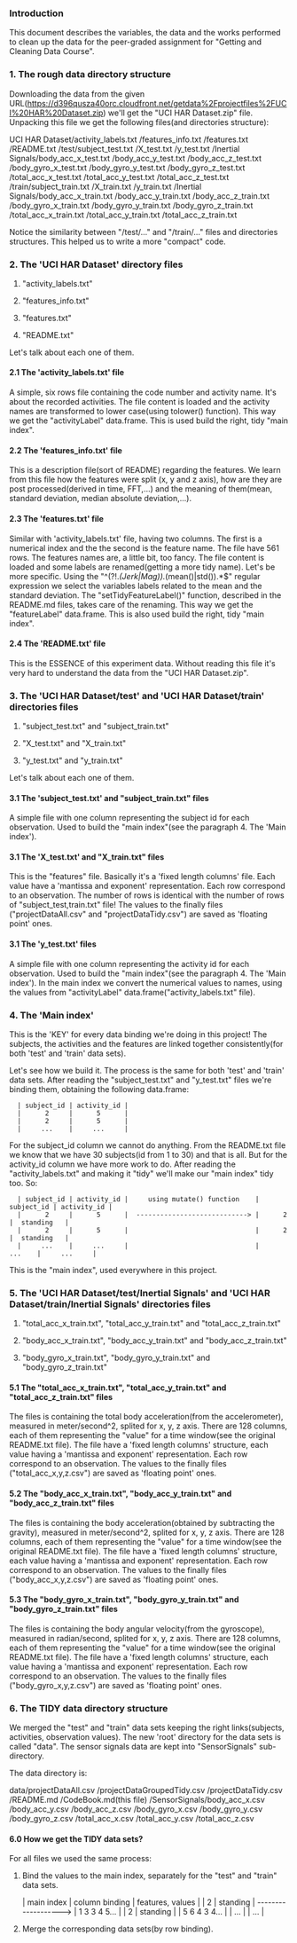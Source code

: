 ### Introduction

This document describes the variables, the data and the works performed to clean up the data for
the peer-graded assignment for "Getting and Cleaning Data Course".

### 1. The rough data directory structure

Downloading the data from the given URL(https://d396qusza40orc.cloudfront.net/getdata%2Fprojectfiles%2FUCI%20HAR%20Dataset.zip)
we'll get the "UCI HAR Dataset.zip" file. Unpacking this file we get the following files(and directories structure):

UCI HAR Dataset/activity_labels.txt
               /features_info.txt
               /features.txt
               /README.txt
               /test/subject_test.txt
                    /X_test.txt
                    /y_test.txt
                    /Inertial Signals/body_acc_x_test.txt
                                     /body_acc_y_test.txt
                                     /body_acc_z_test.txt
                                     /body_gyro_x_test.txt
                                     /body_gyro_y_test.txt
                                     /body_gyro_z_test.txt
                                     /total_acc_x_test.txt
                                     /total_acc_y_test.txt
                                     /total_acc_z_test.txt
               /train/subject_train.txt
                     /X_train.txt
                     /y_train.txt
                     /Inertial Signals/body_acc_x_train.txt
                                      /body_acc_y_train.txt
                                      /body_acc_z_train.txt
                                      /body_gyro_x_train.txt
                                      /body_gyro_y_train.txt
                                      /body_gyro_z_train.txt
                                      /total_acc_x_train.txt
                                      /total_acc_y_train.txt
                                      /total_acc_z_train.txt

Notice the similarity between "/test/..." and "/train/..." files and directories structures. This helped us to
write a more "compact" code.

### 2. The 'UCI HAR Dataset' directory files

  1. "activity_labels.txt"

  2. "features_info.txt"

  3. "features.txt"

  4. "README.txt"

Let's talk about each one of them.

#### 2.1 The 'activity_labels.txt' file

A simple, six rows file containing the code number and activity name. It's about the recorded activities.
The file content is loaded and the activity names are transformed to lower case(using tolower() function). This way
we get the "activityLabel" data.frame. This is used build the right, tidy "main index".

#### 2.2 The 'features_info.txt' file

This is a description file(sort of README) regarding the features. We learn from this file how the features were split
(x, y and z axis), how are they are post processed(derived in time, FFT,...) and the meaning of them(mean, standard deviation,
median absolute deviation,...).

#### 2.3 The 'features.txt' file

Similar with 'activity_labels.txt' file, having two columns. The first is a numerical index and the the second is the feature name.
The file have 561 rows.
The features names are, a little bit, too fancy.
The file content is loaded and some labels are renamed(getting a more tidy name). Let's be more specific.
Using the "^(?!.*(Jerk|Mag)).*(mean()|std()).*$" regular expression we select the variables labels related to the mean and the
standard deviation. The "setTidyFeatureLabel()" function, described in the README.md files, takes care of the renaming.
This way we get the "featureLabel" data.frame. This is also used build the right, tidy "main index".

#### 2.4 The 'README.txt' file

This is the ESSENCE of this experiment data. Without reading this file it's very hard to understand the data from the
"UCI HAR Dataset.zip".

### 3. The 'UCI HAR Dataset/test' and 'UCI HAR Dataset/train' directories files

  1. "subject_test.txt" and "subject_train.txt"

  2. "X_test.txt" and "X_train.txt"

  3. "y_test.txt" and "y_train.txt"

Let's talk about each one of them.

#### 3.1 The 'subject_test.txt' and "subject_train.txt" files

A simple file with one column representing the subject id for each observation. Used to build the "main index"(see the
paragraph 4. The 'Main index').

#### 3.1 The 'X_test.txt' and "X_train.txt" files

This is the "features" file. Basically it's a 'fixed length columns' file. Each value have a 'mantissa and exponent'
representation. Each row correspond to an observation.
The number of rows is identical with the number of rows of "subject_test,train.txt" file!
The values to the finally files ("projectDataAll.csv" and "projectDataTidy.csv") are saved as 'floating point' ones.

#### 3.1 The 'y_test.txt' files

A simple file with one column representing the activity id for each observation. Used to build the "main index"(see the
paragraph 4. The 'Main index').
In the main index we convert the numerical values to names, using the values from "activityLabel" data.frame("activity_labels.txt" file).

### 4. The 'Main index'

This is the 'KEY' for every data binding we're doing in this project! The subjects, the activities and the features are
linked together consistently(for both 'test' and 'train' data sets).

Let's see how we build it. The process is the same for both 'test' and 'train' data sets. After reading the "subject_test.txt"
and "y_test.txt" files we're binding them, obtaining the following data.frame:

      | subject_id | activity_id |
      |      2     |      5      |
      |      2     |      5      |
      |     ...    |     ...     |

For the subject_id column we cannot do anything. From the README.txt file we know that we have 30 subjects(id from 1 to 30) and that is
all. But for the activity_id column we have more work to do. After reading the "activity_labels.txt" and making it "tidy" we'll
make our "main index" tidy too. So:

      | subject_id | activity_id |     using mutate() function    | subject_id | activity_id |
      |      2     |      5      |  ----------------------------> |      2     |  standing   |
      |      2     |      5      |                                |      2     |  standing   |
      |     ...    |     ...     |                                |     ...    |     ...     |

This is the "main index", used everywhere in this project.

### 5. The 'UCI HAR Dataset/test/Inertial Signals' and 'UCI HAR Dataset/train/Inertial Signals' directories files

  1. "total_acc_x_train.txt", "total_acc_y_train.txt" and "total_acc_z_train.txt"

  2. "body_acc_x_train.txt", "body_acc_y_train.txt" and "body_acc_z_train.txt"

  3. "body_gyro_x_train.txt", "body_gyro_y_train.txt" and "body_gyro_z_train.txt"

#### 5.1 The "total_acc_x_train.txt", "total_acc_y_train.txt" and "total_acc_z_train.txt" files

The files is containing the total body acceleration(from the accelerometer), measured in meter/second^2, splited for x, y, z axis.
There are 128 columns, each of them representing the "value" for a time window(see the original README.txt file). The file
have a 'fixed length columns' structure, each value having a 'mantissa and exponent' representation. Each row correspond
to an observation.
The values to the finally files ("total_acc_x,y,z.csv") are saved as 'floating point' ones.

#### 5.2 The "body_acc_x_train.txt", "body_acc_y_train.txt" and "body_acc_z_train.txt" files

The files is containing the body acceleration(obtained by subtracting the gravity), measured in meter/second^2, splited
for x, y, z axis. There are 128 columns, each of them representing the "value" for a time window(see the original README.txt
file). The file have a 'fixed length columns' structure, each value having a 'mantissa and exponent' representation. Each row
correspond to an observation.
The values to the finally files ("body_acc_x,y,z.csv") are saved as 'floating point' ones.

#### 5.3 The "body_gyro_x_train.txt", "body_gyro_y_train.txt" and "body_gyro_z_train.txt" files

The files is containing the body angular velocity(from the gyroscope), measured in radian/second, splited for x, y, z axis.
There are 128 columns, each of them representing the "value" for a time window(see the original README.txt file). The file
have a 'fixed length columns' structure, each value having a 'mantissa and exponent' representation. Each row correspond
to an observation.
The values to the finally files ("body_gyro_x,y,z.csv") are saved as 'floating point' ones.

### 6. The TIDY data directory structure

We merged the "test" and "train" data sets keeping the right links(subjects, activities, observation values).
The new 'root' directory for the data sets is called "data". The sensor signals data are kept into "SensorSignals"
sub-directory.

The data directory is:

data/projectDataAll.csv
    /projectDataGroupedTidy.csv
    /projectDataTidy.csv
    /README.md
    /CodeBook.md(this file)
    /SensorSignals/body_acc_x.csv
                  /body_acc_y.csv
                  /body_acc_z.csv
                  /body_gyro_x.csv
                  /body_gyro_y.csv
                  /body_gyro_z.csv
                  /total_acc_x.csv
                  /total_acc_y.csv
                  /total_acc_z.csv

#### 6.0 How we get the TIDY data sets?

For all files we used the same process:

  1. Bind the values to the main index, separately for the "test" and "train" data sets.


      |  main index  |    column binding    | features, values |
      | 2 | standing | -------------------> | 1 3 3 4 5...     |
      | 2 | standing |                      | 5 6 4 3 4...     |
      |      ...     |                      |       ...        |

  2. Merge the corresponding data sets(by row binding).
